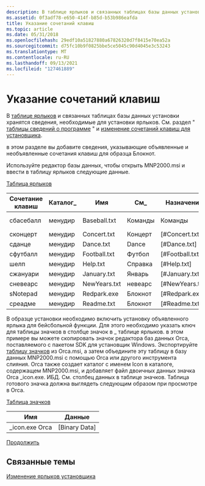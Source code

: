 ```yaml
---
description: В таблице ярлыков и связанных таблицах базы данных установки хранятся сведения, необходимые для установки ярлыков. См. раздел "таблицы сведений о программе" и изменение сочетаний клавиш для установщика.
ms.assetid: 0f3adf78-e650-414f-b85d-b53b986eafda
title: Указание сочетаний клавиш
ms.topic: article
ms.date: 05/31/2018
ms.openlocfilehash: 29edf10a51827880a67826320d7f8415e70ea52a
ms.sourcegitcommit: d75fc10b9f0825bbe5ce5045c90d4045e3c53243
ms.translationtype: MT
ms.contentlocale: ru-RU
ms.lasthandoff: 09/13/2021
ms.locfileid: "127461889"
---
```

# <a name="specifying-shortcuts"></a>Указание сочетаний клавиш

В [таблице ярлыков](shortcut-table.md) и связанных таблицах базы данных установки хранятся сведения, необходимые для установки ярлыков. См. раздел " [таблицы сведений о программе](program-information-tables-group.md) " и [изменение сочетаний клавиш для установщика](editing-installer-shortcuts.md).

в этом разделе вы добавите сведения, указывающие объявленные и необъявленные сочетания клавиш для образца Блокнот.

Используйте редактор базы данных, чтобы открыть MNP2000.msi и ввести в таблицу ярлыков следующие данные.

[Таблица ярлыков](shortcut-table.md)



| Сочетание клавиш  | Каталог\_ | Имя         | См\_ | Назначение             | Аргументы | Описание | Сочетание клавиш | Значок\_         | икониндекс | шовкмд | вкдир |
|-----------|-------------|--------------|-------------|--------------------|-----------|-------------|--------|----------------|-----------|---------|-------|
| сбасебалл | менудир     | Baseball.txt | Команды    | Команды           |           |             |        | \_icon.exe Orca |           |         |       |
| сконцерт  | менудир     | Concert.txt  | Концерт     | \[\#Concert.txt\]  |           |             |        |                |           |         |       |
| сданце    | менудир     | Dance.txt    | Dance       | \[\#Dance.txt\]    |           |             |        |                |           |         |       |
| сфутбалл | менудир     | Football.txt | Футбол    | \[\#Football.txt\] |           |             |        |                |           |         |       |
| шелп     | менудир     | Help.txt     | Справка        | \[\#Help.txt\]     |           |             |        |                |           |         |       |
| сжануари  | менудир     | January.txt  | Январь     | \[\#January.txt\]  |           |             |        |                |           |         |       |
| сневеарс | менудир     | NewYears.txt | невеарс    | \[\#NewYears.txt\] |           |             |        |                |           |         |       |
| sNotepad  | менудир     | Redpark.exe  | Блокнот     | \[\#Redpark.exe\]  |           |             |        |                |           |         |       |
| среадме   | менудир     | Readme.txt   | Блокнот     | \[\#Readme.txt\]   |           |             |        |                |           |         |       |



 

В образце установки необходимо включить установку объявленного ярлыка для бейсбольной функции. Для этого необходимо указать ключ для таблицы значков в столбце значок в \_ таблице ярлыков. в этом примере вы можете скопировать значок редактора баз данных Orca, поставляемого с пакетом SDK для установщик Windows. Экспортируйте [таблицу значков](icon-table.md) из Orca.msi, а затем объедините эту таблицу в базу данных MNP2000.msi с помощью Orca или другого инструмента слияния. Orca также создает каталог с именем Icon в каталоге, содержащем MNP2000.msi, и добавляет файл двоичных данных значка Orca \_icon.exe. ИБД. См. столбец данных в таблице значков. Таблица готового значка должна выглядеть следующим образом при просмотре в Orca.

[Таблица значков](icon-table.md)



| Имя           | Данные            |
|----------------|-----------------|
| \_icon.exe Orca | \[Binary Data\] |



 

[Продолжить](specifying-properties.md)

## <a name="related-topics"></a>Связанные темы

<dl> <dt>

[Изменение ярлыков установщика](editing-installer-shortcuts.md)
</dt> </dl>

 

 



